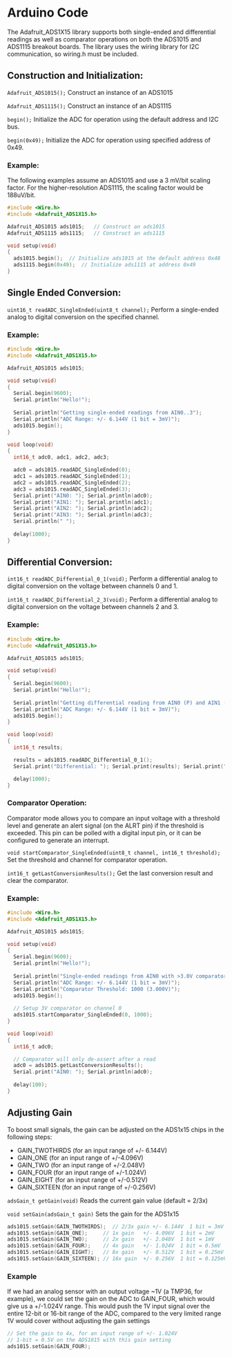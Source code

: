 # Arduino Code
The Adafruit_ADS1X15 library supports both single-ended and differential readings as well as comparator operations on both the ADS1015 and ADS1115 breakout boards.  The library uses the wiring library for I2C communication, so wiring.h must be included.

## Construction and Initialization:

`Adafruit_ADS1015();`
Construct an instance of an ADS1015

`Adafruit_ADS1115();`
Construct an instance of an ADS1115

`begin();`
Initialize the ADC for operation using the default address and I2C bus.

`begin(0x49);`
Initialize the ADC for operation using specified address of 0x49.

 
### Example:

The following examples assume an ADS1015 and use a 3 mV/bit scaling factor. For the higher-resolution ADS1115, the scaling factor would be 188uV/bit.

```cpp
#include <Wire.h>
#include <Adafruit_ADS1X15.h>

Adafruit_ADS1015 ads1015;  	// Construct an ads1015 
Adafruit_ADS1115 ads1115;	// Construct an ads1115 

void setup(void)
{
  ads1015.begin();  // Initialize ads1015 at the default address 0x48
  ads1115.begin(0x49);  // Initialize ads1115 at address 0x49
}
```


## Single Ended Conversion:

`uint16_t readADC_SingleEnded(uint8_t channel);`
Perform a single-ended analog to digital conversion on the specified channel.

### Example:
```cpp
#include <Wire.h>
#include <Adafruit_ADS1X15.h>

Adafruit_ADS1015 ads1015;

void setup(void)
{
  Serial.begin(9600);
  Serial.println("Hello!");
  
  Serial.println("Getting single-ended readings from AIN0..3");
  Serial.println("ADC Range: +/- 6.144V (1 bit = 3mV)");
  ads1015.begin();
}

void loop(void)
{
  int16_t adc0, adc1, adc2, adc3;

  adc0 = ads1015.readADC_SingleEnded(0);
  adc1 = ads1015.readADC_SingleEnded(1);
  adc2 = ads1015.readADC_SingleEnded(2);
  adc3 = ads1015.readADC_SingleEnded(3);
  Serial.print("AIN0: "); Serial.println(adc0);
  Serial.print("AIN1: "); Serial.println(adc1);
  Serial.print("AIN2: "); Serial.println(adc2);
  Serial.print("AIN3: "); Serial.println(adc3);
  Serial.println(" ");
  
  delay(1000);
}
```


## Differential Conversion:
`int16_t readADC_Differential_0_1(void);`
Perform a differential analog to digital conversion on the voltage between channels 0 and 1.

`int16_t readADC_Differential_2_3(void);` 
Perform a differential analog to digital conversion on the voltage between channels 2 and 3.

### Example:
```cpp
#include <Wire.h>
#include <Adafruit_ADS1X15.h>

Adafruit_ADS1015 ads1015;

void setup(void)
{
  Serial.begin(9600);
  Serial.println("Hello!");
  
  Serial.println("Getting differential reading from AIN0 (P) and AIN1 (N)");
  Serial.println("ADC Range: +/- 6.144V (1 bit = 3mV)");
  ads1015.begin();
}

void loop(void)
{
  int16_t results;

  results = ads1015.readADC_Differential_0_1();
  Serial.print("Differential: "); Serial.print(results); Serial.print("("); Serial.print(results * 3); Serial.println("mV)");

  delay(1000);
}
```


### Comparator Operation:
Comparator mode allows you to compare an input voltage with a threshold level and generate an alert signal (on the ALRT pin) if the threshold is exceeded.  This pin can be polled with a digital input pin, or it can be configured to generate an interrupt.

`void startComparator_SingleEnded(uint8_t channel, int16_t threshold);`
Set the threshold and channel for comparator operation.

`int16_t getLastConversionResults();`
Get the last conversion result and clear the comparator.

### Example:
```cpp
#include <Wire.h>
#include <Adafruit_ADS1X15.h>

Adafruit_ADS1015 ads1015;

void setup(void)
{
  Serial.begin(9600);
  Serial.println("Hello!");
  
  Serial.println("Single-ended readings from AIN0 with >3.0V comparator");
  Serial.println("ADC Range: +/- 6.144V (1 bit = 3mV)");
  Serial.println("Comparator Threshold: 1000 (3.000V)");
  ads1015.begin();
  
  // Setup 3V comparator on channel 0
  ads1015.startComparator_SingleEnded(0, 1000);
}

void loop(void)
{
  int16_t adc0;

  // Comparator will only de-assert after a read
  adc0 = ads1015.getLastConversionResults();
  Serial.print("AIN0: "); Serial.println(adc0);
  
  delay(100);
}
```


## Adjusting Gain
To boost small signals, the gain can be adjusted on the ADS1x15 chips in the following steps:
- GAIN_TWOTHIRDS (for an input range of +/- 6.144V)
- GAIN_ONE (for an input range of +/-4.096V)
- GAIN_TWO (for an input range of +/-2.048V)
- GAIN_FOUR (for an input range of +/-1.024V)
- GAIN_EIGHT (for an input range of +/-0.512V)
- GAIN_SIXTEEN (for an input range of +/-0.256V)

`adsGain_t getGain(void)`
Reads the current gain value (default = 2/3x)

`void setGain(adsGain_t gain)`
Sets the gain for the ADS1x15

```cpp
ads1015.setGain(GAIN_TWOTHIRDS);  // 2/3x gain +/- 6.144V  1 bit = 3mV (default)
ads1015.setGain(GAIN_ONE);     // 1x gain   +/- 4.096V  1 bit = 2mV
ads1015.setGain(GAIN_TWO);     // 2x gain   +/- 2.048V  1 bit = 1mV
ads1015.setGain(GAIN_FOUR);    // 4x gain   +/- 1.024V  1 bit = 0.5mV
ads1015.setGain(GAIN_EIGHT);   // 8x gain   +/- 0.512V  1 bit = 0.25mV
ads1015.setGain(GAIN_SIXTEEN); // 16x gain  +/- 0.256V  1 bit = 0.125mV
```

### Example
If we had an analog sensor with an output voltage ~1V (a TMP36, for example), we could set the gain on the ADC to GAIN_FOUR, which would give us a +/-1.024V range. This would push the 1V input signal over the entire 12-bit or 16-bit range of the ADC, compared to the very limited range 1V would cover without adjusting the gain settings

```cpp
// Set the gain to 4x, for an input range of +/- 1.024V
// 1-bit = 0.5V on the ADS1015 with this gain setting
ads1015.setGain(GAIN_FOUR);
```